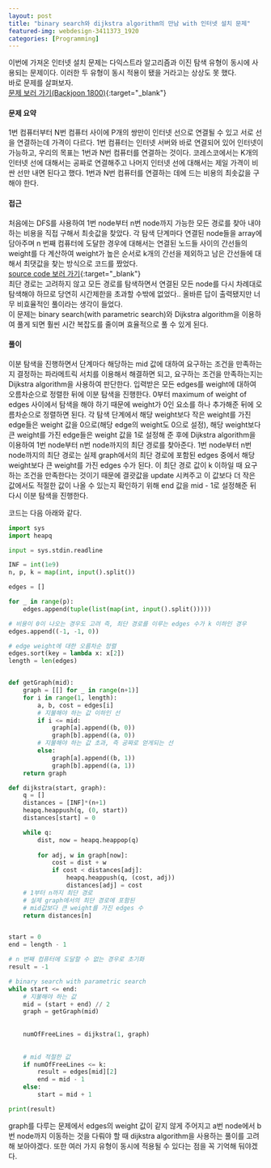 ```yaml
---
layout: post
title: "binary search와 dijkstra algorithm의 만남 with 인터넷 설치 문제"
featured-img: webdesign-3411373_1920
categories: [Programming]
---
```

이번에 가져온 인터넷 설치 문제는 다익스트라 알고리즘과 이진 탐색 유형이 동시에 사용되는 문제이다. 이러한 두 유형이 동시 적용이 됐을 거라고는 상상도 못 했다.  
바로 문제를 살펴보자.  
[문제 보러 가기(Backjoon 1800)](https://www.acmicpc.net/problem/1800){:target="_blank"} 

#### 문제 요약 
1번 컴퓨터부터 N번 컴퓨터 사이에 P개의 쌍만이 인터넷 선으로 연결될 수 있고 서로 선을 연결하는데 가격이 다르다.
1번 컴퓨터는 인터넷 서버와 바로 연결되어 있어 인터넷이 가능하고, 우리의 목표는 1번과 N번 컴퓨터를 연결하는 것이다.
코레스코에서는 K개의 인터넷 선에 대해서는 공짜로 연결해주고 나머지 인터넷 선에 대해서는 제일 가격이 비싼 선만 내면 된다고 했다. 1번과 N번 컴퓨터를 연결하는 데에 드는 비용의 최솟값을 구해야 한다. 
 
#### 접근
처음에는 DFS를 사용하여 1번 node부터 n번 node까지 가능한 모든 경로를 찾아 내야 하는 비용을 직접 구해서 최솟값을 찾았다. 각 탐색 단계마다 연결된 node들을 array에 담아주며 n 번째 컴퓨터에 도달한 경우에 대해서는 연결된 노드들 사이의 간선들의 weight를 다 계산하여 weight가 높은 순서로 k개의 간선을 제외하고 남은 간선들에 대해서 최댓값을 찾는 방식으로 코드를 짰었다.  
[source code 보러 가기](https://github.com/AEJIJEON/programming/blob/main/algorithm/baekjoonProblems/0206sprint/1800installInternet.py){:target="_blank"}  
최단 경로는 고려하지 않고 모든 경로를 탐색하면서 연결된 모든 node를 다시 차례대로 탐색해야 하므로 당연히 시간제한을 초과할 수밖에 없었다.. 올바른 답이 출력됐지만 너무 비효율적인 풀이라는 생각이 들었다.  
이 문제는 binary search(with parametric search)와 Dijkstra algorithm을 이용하여 풀게 되면 훨씬 시간 복잡도를 줄이며 효율적으로 풀 수 있게 된다. 

#### 풀이
이분 탐색을 진행하면서 단계마다 해당하는 mid 값에 대하여 요구하는 조건을 만족하는지 결정하는 파라메트릭 서치를 이용해서 해결하면 되고, 요구하는 조건을 만족하는지는 Dijkstra algorithm을 사용하여 판단한다. 입력받은 모든 edges를 weight에 대하여 오름차순으로 정렬한 뒤에 이분 탐색을 진행한다. 0부터 maximum of weight of edges 사이에서 탐색을 해야 하기 때문에 weight가 0인 요소를 하나 추가해준 뒤에 오름차순으로 정렬하면 된다. 각 탐색 단계에서 해당 weight보다 작은 weight를 가진 edge들은 weight 값을 0으로(해당 edge의 weight도 0으로 설정), 해당 weight보다 큰 weight를 가진 edge들은 weight 값을 1로 설정해 준 후에 Dijkstra algorithm을 이용하여 1번 node부터 n번 node까지의 최단 경로를 찾아준다. 1번 node부터 n번 node까지의 최단 경로는 실제 graph에서의 최단 경로에 포함된 edges 중에서 해당 weight보다 큰 weight를 가진 edges 수가 된다. 이 최단 경로 값이 k 이하일 때 요구하는 조건을 만족한다는 것이기 때문에 결괏값을 update 시켜주고 이 값보다 더 작은 값에서도 적절한 값이 나올 수 있는지 확인하기 위해 end 값을 mid - 1로 설정해준 뒤 다시 이분 탐색을 진행한다. 

코드는 다음 아래와 같다.

```python
import sys
import heapq

input = sys.stdin.readline

INF = int(1e9)
n, p, k = map(int, input().split())

edges = []

for _ in range(p):
    edges.append(tuple(list(map(int, input().split()))))

# 비용이 0이 나오는 경우도 고려 즉, 최단 경로를 이루는 edges 수가 k 이하인 경우
edges.append((-1, -1, 0))

# edge weight에 대한 오름차순 정렬
edges.sort(key = lambda x: x[2])
length = len(edges)


def getGraph(mid):
    graph = [[] for _ in range(n+1)]
    for i in range(1, length):
        a, b, cost = edges[i]
        # 지불해야 하는 값 이하인 선
        if i <= mid:
            graph[a].append((b, 0))
            graph[b].append((a, 0))
        # 지불해야 하는 값 초과, 즉 공짜로 얻게되는 선
        else:
            graph[a].append((b, 1))
            graph[b].append((a, 1))
    return graph

def dijkstra(start, graph):
    q = []
    distances = [INF]*(n+1)
    heapq.heappush(q, (0, start))
    distances[start] = 0

    while q:
        dist, now = heapq.heappop(q)
        
        for adj, w in graph[now]:
            cost = dist + w
            if cost < distances[adj]:
                heapq.heappush(q, (cost, adj))
                distances[adj] = cost
    # 1부터 n까지 최단 경로
    # 실제 graph에서의 최단 경로에 포함된 
    # mid값보다 큰 weight를 가진 edges 수
    return distances[n]


start = 0
end = length - 1

# n 번째 컴퓨터에 도달할 수 없는 경우로 초기화
result = -1

# binary search with parametric search
while start <= end:
    # 지불해야 하는 값
    mid = (start + end) // 2
    graph = getGraph(mid)
   
   
    numOfFreeLines = dijkstra(1, graph)
 
   
    # mid 적절한 값 
    if numOfFreeLines <= k:
        result = edges[mid][2]
        end = mid - 1
    else:
        start = mid + 1

print(result)
```

graph를 다루는 문제에서 edges의 weight 값이 같지 않게 주어지고 a번 node에서 b번 node까지 이동하는 것을 다뤄야 할 때 dijkstra algorithm을 사용하는 풀이를 고려해 보아야겠다. 또한 여러 가지 유형이 동시에 적용될 수 있다는 점을 꼭 기억해 둬야겠다.
